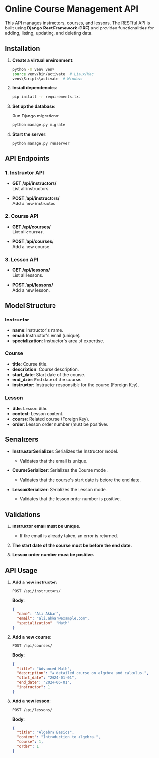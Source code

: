 
# Online Course Management API

This API manages instructors, courses, and lessons. The RESTful API is built using **Django Rest Framework (DRF)** and provides functionalities for adding, listing, updating, and deleting data.


## Installation

1. **Create a virtual environment**:

   ```bash
   python -m venv venv
   source venv/bin/activate  # Linux/Mac
   venv\Scripts\activate  # Windows
   ```

2. **Install dependencies**:

   ```bash
   pip install -r requirements.txt
   ```

3. **Set up the database**:

   Run Django migrations:

   ```bash
   python manage.py migrate
   ```

4. **Start the server**:

   ```bash
   python manage.py runserver
   ```

## API Endpoints

### **1. Instructor API**

- **GET /api/instructors/**  
  List all instructors.

- **POST /api/instructors/**  
  Add a new instructor.

### **2. Course API**

- **GET /api/courses/**  
  List all courses.

- **POST /api/courses/**  
  Add a new course.

### **3. Lesson API**

- **GET /api/lessons/**  
  List all lessons.

- **POST /api/lessons/**  
  Add a new lesson.

## Model Structure

### **Instructor**

- **name**: Instructor's name.
- **email**: Instructor's email (unique).
- **specialization**: Instructor's area of expertise.

### **Course**

- **title**: Course title.
- **description**: Course description.
- **start_date**: Start date of the course.
- **end_date**: End date of the course.
- **instructor**: Instructor responsible for the course (Foreign Key).

### **Lesson**

- **title**: Lesson title.
- **content**: Lesson content.
- **course**: Related course (Foreign Key).
- **order**: Lesson order number (must be positive).

## Serializers

- **InstructorSerializer**: Serializes the Instructor model.
    - Validates that the email is unique.

- **CourseSerializer**: Serializes the Course model.
    - Validates that the course's start date is before the end date.

- **LessonSerializer**: Serializes the Lesson model.
    - Validates that the lesson order number is positive.

## Validations

1. **Instructor email must be unique.**
   - If the email is already taken, an error is returned.

2. **The start date of the course must be before the end date.**

3. **Lesson order number must be positive.**

## API Usage

1. **Add a new instructor**:

   `POST /api/instructors/`

   **Body**:

   ```json
   {
     "name": "Ali Akbar",
     "email": "ali.akbar@example.com",
     "specialization": "Math"
   }
   ```

2. **Add a new course**:

   `POST /api/courses/`

   **Body**:

   ```json
   {
     "title": "Advanced Math",
     "description": "A detailed course on algebra and calculus.",
     "start_date": "2024-01-01",
     "end_date": "2024-06-01",
     "instructor": 1
   }
   ```

3. **Add a new lesson**:

   `POST /api/lessons/`

   **Body**:

   ```json
   {
     "title": "Algebra Basics",
     "content": "Introduction to algebra.",
     "course": 1,
     "order": 1
   }
   ```
